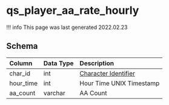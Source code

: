 # qs_player_aa_rate_hourly

!!! info
	This page was last generated 2022.02.23

## Schema

| Column | Data Type | Description |
| :--- | :--- | :--- |
| char_id | int | [Character Identifier](../../schema/characters/character_data.md) |
| hour_time | int | Hour Time UNIX Timestamp |
| aa_count | varchar | AA Count |


